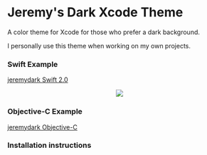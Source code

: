 # Jeremy's Dark Xcode Theme

A color theme for Xcode for those who prefer a dark background.

I personally use this theme when working on my own projects. 

### Swift Example

[jeremydark Swift 2.0](http://i.imgur.com/IkHRA8r.png)

<p align="center">
	<img src="http://i.imgur.com/IkHRA8r.png)">
</p>


### Objective-C Example

[jeremydark Objective-C](http://i.imgur.com/SZoRjf1.png)

### Installation instructions


